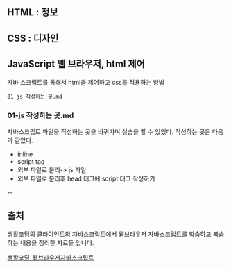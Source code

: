 ## HTML : 정보

## CSS : 디자인

## JavaScript 웹 브라우저, html 제어

자바 스크립트를 통해서 html을 제어하고 css를 적용하는 방법

~~~
01-js 작성하는 곳.md
~~~

### 01-js 작성하는 곳.md

자바스크립트 파일을 작성하는 곳을 바꿔가며 실습을 할 수 있었다. 작성하는 곳은 다음과 같았다.
* inline
* script tag
* 외부 파일로 분리-> js 파일
* 외부 파일로 분리후 head 태그에 script 태그 작성하기 

--
## 출처

생활코딩의 클라이언트의 자바스크립트에서 웹브라우저 자바스크립트를 학습하고 복습하는 내용을 정리한 자료들 입니다.

[생활코딩-웹브라우저자바스크립트](https://opentutorials.org/course/1375)